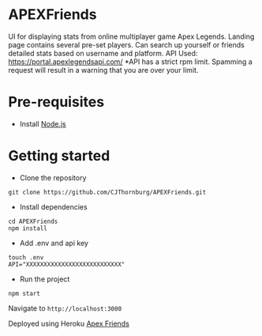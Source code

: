 # APEXFriends
UI for displaying stats from online multiplayer game Apex Legends. Landing page contains several pre-set players. 
Can search up yourself or friends detailed stats based on username and platform. 
API Used: https://portal.apexlegendsapi.com/
*API has a strict rpm limit. Spamming a request will result in a warning that you are over your limit.

# Pre-requisites
- Install [Node.js](https://nodejs.org/en/)


# Getting started
- Clone the repository
```
git clone https://github.com/CJThornburg/APEXFriends.git
```
- Install dependencies
```
cd APEXFriends
npm install
```

- Add .env and api key
```
touch .env
API="XXXXXXXXXXXXXXXXXXXXXXXXXXX"
```

- Run the project
```
npm start
```
  Navigate to `http://localhost:3000`



Deployed using Heroku
[Apex Friends](https://apex-friends.herokuapp.com/)



